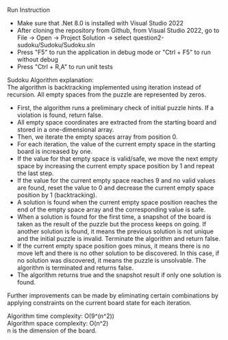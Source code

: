 Run Instruction
- Make sure that .Net 8.0 is installed with Visual Studio 2022    
- After cloning the repository from Github, from Visual Studio 2022, go to File -> Open -> Project Solution -> select question2-sudoku/Sudoku/Sudoku.sln  
- Press "F5" to run the application in debug mode or "Ctrl + F5" to run without debug  
- Press "Ctrl + R,A" to run unit tests   

Sudoku Algorithm explanation:  
The algorithm is backtracking implemented using iteration instead of recursion. All empty spaces from the puzzle are represented by zeros.  
- First, the algorithm runs a preliminary check of initial puzzle hints. If a violation is found, return false.    
- All empty space coordinates are extracted from the starting board and stored in a one-dimensional array.  
- Then, we iterate the empty spaces array from position 0.  
- For each iteration, the value of the current empty space in the starting board is increased by one.  
- If the value for that empty space is valid/safe, we move the next empty space by increasing the current empty space position by 1 and repeat the last step.  
- If the value for the current empty space reaches 9 and no valid values are found, reset the value to 0 and decrease the current empty space position by 1 (backtracking).  
- A solution is found when the current empty space position reaches the end of the empty space array and the corresponding value is safe. 
- When a solution is found for the first time, a snapshot of the board is taken as the result of the puzzle but the process keeps on going. If another solution is found, it means the previous solution is not unique and the initial puzzle is invalid. Terminate the algorithm and return false.   
- If the current empty space position goes minus, it means there is no move left and there is no other solution to be discovered. In this case, if no solution was discovered, it means the puzzle is unsolvable. The algorithm is terminated and returns false.   
- The algorithm returns true and the snapshot result if only one solution is found.  

Further improvements can be made by eliminating certain combinations by applying constraints on the current board state for each iteration.  

Algorithm time complexity: O(9^(n^2))  
Algorithm space complexity: O(n^2)  
n is the dimension of the board.  
 

